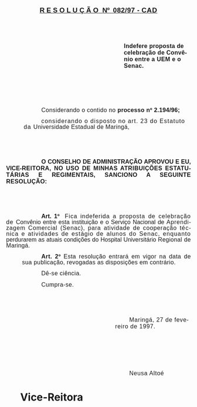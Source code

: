 <body lang=PT-BR style='tab-interval:36.0pt'>

<div class=Section1>

<p class=MsoNormal style='margin-bottom:16.2pt;text-align:justify;line-height:
12.0pt;mso-line-height-rule:exactly'><b style='mso-bidi-font-weight:normal'><span
style='font-size:12.0pt;mso-bidi-font-size:10.0pt;font-family:Arial;letter-spacing:
.35pt;mso-fareast-language:EN-US'><![if !supportEmptyParas]>&nbsp;<![endif]><o:p></o:p></span></b></p>

<p class=MsoNormal align=center style='text-align:center'><b style='mso-bidi-font-weight:
normal'><u><span style='font-size:14.0pt;mso-bidi-font-size:10.0pt;font-family:
Arial;mso-fareast-language:EN-US'>R E S O L U Ç Ã O<span style='letter-spacing:
.2pt'><span style="mso-spacerun: yes">  </span></span><span style='letter-spacing:
-.45pt'>Nº </span><span style="mso-spacerun: yes"> </span><span
style='letter-spacing:.4pt'>082/97 </span><span style='letter-spacing:.2pt'>- </span><span
style='letter-spacing:.7pt'>CAD</span></span></u></b><u><span style='font-size:
14.0pt;mso-bidi-font-size:10.0pt;font-family:Arial'><o:p></o:p></span></u></p>

<p class=MsoNormal><b style='mso-bidi-font-weight:normal'><span
style='font-size:12.0pt;mso-bidi-font-size:10.0pt;font-family:Arial;letter-spacing:
.2pt;mso-fareast-language:EN-US'><![if !supportEmptyParas]>&nbsp;<![endif]><o:p></o:p></span></b></p>

<p class=MsoNormal><b style='mso-bidi-font-weight:normal'><span
style='font-size:12.0pt;mso-bidi-font-size:10.0pt;font-family:Arial;letter-spacing:
.2pt;mso-fareast-language:EN-US'><![if !supportEmptyParas]>&nbsp;<![endif]><o:p></o:p></span></b></p>

<p class=MsoNormal style='margin-left:241.0pt'><b style='mso-bidi-font-weight:
normal'><span style='font-size:12.0pt;mso-bidi-font-size:10.0pt;font-family:
Arial;letter-spacing:.2pt;mso-fareast-language:EN-US'>Indefere proposta </span></b><b
style='mso-bidi-font-weight:normal'><span style='font-size:12.0pt;mso-bidi-font-size:
10.0pt;font-family:Arial;letter-spacing:-.05pt;mso-fareast-language:EN-US'>de </span></b><b
style='mso-bidi-font-weight:normal'><span style='font-size:12.0pt;mso-bidi-font-size:
10.0pt;font-family:Arial;letter-spacing:.25pt;mso-fareast-language:EN-US'>celebração
de Convênio entre </span></b><b style='mso-bidi-font-weight:normal'><span
style='font-size:12.0pt;mso-bidi-font-size:10.0pt;font-family:Arial;letter-spacing:
.35pt;mso-fareast-language:EN-US'>a UEM e o Senac.</span></b><span
style='font-size:12.0pt;mso-bidi-font-size:10.0pt;font-family:Arial'> <o:p></o:p></span></p>

<p class=MsoNormal style='margin-left:36.0pt;text-indent:36.0pt;line-height:
12.0pt;mso-line-height-rule:exactly'><span style='font-size:12.0pt;mso-bidi-font-size:
10.0pt;font-family:Arial;letter-spacing:.35pt;mso-fareast-language:EN-US'><![if !supportEmptyParas]>&nbsp;<![endif]><o:p></o:p></span></p>

<p class=MsoNormal style='margin-left:36.0pt;text-indent:36.0pt;line-height:
12.0pt;mso-line-height-rule:exactly'><span style='font-size:12.0pt;mso-bidi-font-size:
10.0pt;font-family:Arial;letter-spacing:.35pt;mso-fareast-language:EN-US'><![if !supportEmptyParas]>&nbsp;<![endif]><o:p></o:p></span></p>

<p class=MsoNormal style='margin-left:36.0pt;text-indent:36.0pt;line-height:
12.0pt;mso-line-height-rule:exactly'><span style='font-size:12.0pt;mso-bidi-font-size:
10.0pt;font-family:Arial;letter-spacing:.35pt;mso-fareast-language:EN-US'><![if !supportEmptyParas]>&nbsp;<![endif]><o:p></o:p></span></p>

<p class=MsoNormal style='margin-left:36.0pt;text-indent:36.0pt;line-height:
12.0pt;mso-line-height-rule:exactly'><span style='font-size:12.0pt;mso-bidi-font-size:
10.0pt;font-family:Arial;letter-spacing:.35pt;mso-fareast-language:EN-US'>Considerando
o contido no </span><b style='mso-bidi-font-weight:normal'><span
style='font-size:12.0pt;mso-bidi-font-size:10.0pt;font-family:Arial;letter-spacing:
.25pt;mso-fareast-language:EN-US'>processo nº 2.194/96; <o:p></o:p></span></b></p>

<p class=MsoNormal style='margin-left:36.0pt;text-indent:36.0pt;line-height:
12.0pt;mso-line-height-rule:exactly'><span style='font-size:12.0pt;mso-bidi-font-size:
10.0pt;font-family:Arial;letter-spacing:1.0pt;mso-fareast-language:EN-US'>considerando
o disposto no art. 23 do Estatuto da </span><span style='font-size:12.0pt;
mso-bidi-font-size:10.0pt;font-family:Arial;letter-spacing:.3pt;mso-fareast-language:
EN-US'>Universidade Estadual de Maringá,<o:p></o:p></span></p>

<p class=MsoNormal style='text-align:justify;text-indent:72.0pt'><b
style='mso-bidi-font-weight:normal'><span style='font-size:12.0pt;mso-bidi-font-size:
10.0pt;font-family:Arial;mso-fareast-language:EN-US'><![if !supportEmptyParas]>&nbsp;<![endif]><o:p></o:p></span></b></p>

<p class=MsoNormal style='text-align:justify;text-indent:72.0pt'><b
style='mso-bidi-font-weight:normal'><span style='font-size:12.0pt;mso-bidi-font-size:
10.0pt;font-family:Arial;mso-fareast-language:EN-US'><![if !supportEmptyParas]>&nbsp;<![endif]><o:p></o:p></span></b></p>

<p class=MsoNormal style='text-align:justify;text-indent:72.0pt'><b
style='mso-bidi-font-weight:normal'><span style='font-size:12.0pt;mso-bidi-font-size:
10.0pt;font-family:Arial;mso-fareast-language:EN-US'>O CONSELHO DE
ADMINISTRAÇÃO APROVOU E EU, VICE-<span style='letter-spacing:.4pt'>REITORA, NO
USO DE MINHAS ATRIBUIÇÕES ESTATUTÁRIAS E </span><span style='letter-spacing:
.3pt'>REGIMENTAIS, SANCIONO A SEGUINTE RESOLUÇÃO:<o:p></o:p></span></span></b></p>

<p class=MsoNormal style='text-align:justify'><span style='font-size:12.0pt;
mso-bidi-font-size:10.0pt;font-family:Arial;letter-spacing:.2pt;mso-fareast-language:
EN-US'><![if !supportEmptyParas]>&nbsp;<![endif]><o:p></o:p></span></p>

<p class=MsoNormal><span style='font-size:12.0pt;mso-bidi-font-size:10.0pt;
font-family:Arial;letter-spacing:.2pt;mso-fareast-language:EN-US'><![if !supportEmptyParas]>&nbsp;<![endif]><o:p></o:p></span></p>

<p class=MsoNormal style='text-align:justify;text-indent:72.0pt;line-height:
12.0pt;mso-line-height-rule:exactly'><b style='mso-bidi-font-weight:normal'><span
style='font-size:12.0pt;mso-bidi-font-size:10.0pt;font-family:Arial;mso-fareast-language:
EN-US'>Art. 1º<span style="mso-spacerun: yes">  </span></span></b><span
style='font-size:12.0pt;mso-bidi-font-size:10.0pt;font-family:Arial;letter-spacing:
.75pt;mso-fareast-language:EN-US'>Fica indeferida a proposta de celebração de </span><span
style='font-size:12.0pt;mso-bidi-font-size:10.0pt;font-family:Arial;mso-fareast-language:
EN-US'>Convênio entre esta instituição e o Serviço Nacional de <span
style='letter-spacing:.65pt'>Aprendizagem Comercial (Senac), para atividade de
cooperação </span><span style='letter-spacing:.9pt'>técnica e atividades de
estágio de alunos do Senac, enquanto </span>perdurarem as atuais condições do
Hospital Universitário <span style='letter-spacing:.25pt'>Regional de Maringá.<o:p></o:p></span></span></p>

<p class=MsoNormal style='margin-left:32.4pt;text-align:justify;text-indent:
39.6pt;line-height:12.0pt;mso-line-height-rule:exactly'><b><span
style='font-size:12.0pt;mso-bidi-font-size:10.0pt;font-family:Arial;letter-spacing:
.35pt;mso-fareast-language:EN-US'>Art. 2º</span></b><span style='font-size:
12.0pt;mso-bidi-font-size:10.0pt;font-family:Arial;letter-spacing:.35pt;
mso-fareast-language:EN-US'> Esta resolução entrará em vigor na data de sua </span><span
style='font-size:12.0pt;mso-bidi-font-size:10.0pt;font-family:Arial;letter-spacing:
.3pt;mso-fareast-language:EN-US'>publicação, revogadas as disposições em
contrário.<o:p></o:p></span></p>

<p class=MsoNormal style='margin-left:32.4pt;text-align:justify;text-indent:
39.6pt;line-height:12.0pt;mso-line-height-rule:exactly'><span style='font-size:
12.0pt;mso-bidi-font-size:10.0pt;font-family:Arial;letter-spacing:.4pt;
mso-fareast-language:EN-US'>Dê-se ciência.<o:p></o:p></span></p>

<p class=Style1 style='margin-left:72.0pt;text-align:justify'><span
style='font-size:12.0pt;mso-bidi-font-size:10.0pt;font-family:Arial;letter-spacing:
.4pt;mso-fareast-language:EN-US'>Cumpra-se.<o:p></o:p></span></p>

<p class=MsoNormal style='text-align:justify'><span style='font-size:12.0pt;
mso-bidi-font-size:10.0pt;font-family:Arial;letter-spacing:.2pt;mso-fareast-language:
EN-US'><![if !supportEmptyParas]>&nbsp;<![endif]><o:p></o:p></span></p>

<p class=MsoNormal><span style='font-size:12.0pt;mso-bidi-font-size:10.0pt;
font-family:Arial;letter-spacing:.2pt;mso-fareast-language:EN-US'><![if !supportEmptyParas]>&nbsp;<![endif]><o:p></o:p></span></p>

<p class=MsoNormal style='margin-left:223.2pt;text-indent:28.8pt'><span
style='font-size:12.0pt;mso-bidi-font-size:10.0pt;font-family:Arial;letter-spacing:
.6pt;mso-fareast-language:EN-US'>Maringá, 27 de fevereiro de 1997.<o:p></o:p></span></p>

<p class=MsoNormal style='margin-left:223.2pt'><span style='font-size:12.0pt;
mso-bidi-font-size:10.0pt;font-family:Arial;letter-spacing:.6pt;mso-fareast-language:
EN-US'><![if !supportEmptyParas]>&nbsp;<![endif]><o:p></o:p></span></p>

<p class=MsoNormal style='margin-left:223.2pt'><span style='font-size:12.0pt;
mso-bidi-font-size:10.0pt;font-family:Arial;letter-spacing:.6pt;mso-fareast-language:
EN-US'><![if !supportEmptyParas]>&nbsp;<![endif]><o:p></o:p></span></p>

<p class=MsoNormal style='margin-left:223.2pt'><span style='font-size:12.0pt;
mso-bidi-font-size:10.0pt;font-family:Arial;letter-spacing:.6pt;mso-fareast-language:
EN-US'><![if !supportEmptyParas]>&nbsp;<![endif]><o:p></o:p></span></p>

<p class=MsoNormal style='margin-left:223.2pt;text-indent:28.8pt'><span
style='font-size:12.0pt;mso-bidi-font-size:10.0pt;font-family:Arial;letter-spacing:
.6pt;mso-fareast-language:EN-US'>Neusa Altoé<o:p></o:p></span></p>

<h1 style='text-indent:28.8pt'>Vice-Reitora</h1>

</div>

</body>
